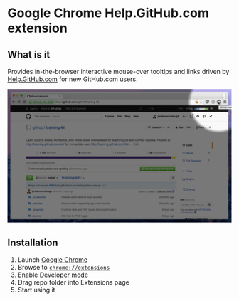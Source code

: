 # Google Chrome Help.GitHub.com extension

## What is it

Provides in-the-browser interactive mouse-over tooltips and links driven by [Help.GitHub.com](https://help.github.com) for new GitHub.com users.

![Google Chrome Help.GitHub.com extension preview](docs/preview-usage.gif)

## Installation

1. Launch [Google Chrome](www.google.com/chrome)
2. Browse to [`chrome://extensions`](chrome://extensions)
3. Enable [Developer mode](https://developer.chrome.com/extensions/getstarted#unpacked)
4. Drag repo folder into Extensions page
5. Start using it
